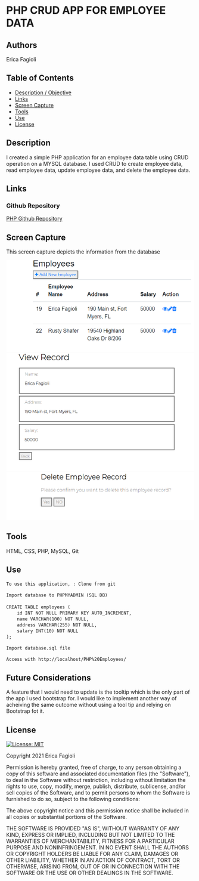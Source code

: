 # PHP CRUD APP FOR EMPLOYEE DATA

## Authors

Erica Fagioli

## Table of Contents

-   [Description / Objective](#description--objective)
-   [Links](#links)
-   [Screen Capture](#screen-capture)
-   [Tools](#tools)
-   [Use](#use)
-   [License](#license)

## Description

I created a simple PHP application for an employee data table using CRUD operation on a MYSQL database. I used CRUD to create employee data, read employee  data, update employee data, and delete the employee data.


## Links

### Github Repository

[PHP Github Repository](https://github.com/efagioli01/EMPLOYEE-DATA-PHP-CRUD)


## Screen Capture

This screen capture depicts the information from the database 

![page](1.PNG)
![page](2.PNG)
![page](3.PNG)



## Tools

 HTML, CSS, PHP, MySQL, Git

## Use

```
To use this application, : Clone from git
```
```
Import database to PHPMYADMIN (SQL DB)

CREATE TABLE employees (
    id INT NOT NULL PRIMARY KEY AUTO_INCREMENT,
    name VARCHAR(100) NOT NULL,
    address VARCHAR(255) NOT NULL,
    salary INT(10) NOT NULL
);
```
```
Import database.sql file
```

```
Access with http://localhost/PHP%20Employees/
```



## Future Considerations

A feature that I would need to update is the tooltip which is the only part of the 
app I used bootstrap for. I would like to implement another way of
acheiving the same outcome without using a tool tip and relying on 
Bootstrap fot it.




## License

[![License: MIT](https://img.shields.io/badge/License-MIT-yellow.svg)](https://opensource.org/licenses/MIT)

Copyright 2021 Erica Fagioli

Permission is hereby granted, free of charge, to any person obtaining a copy of this software and associated documentation files (the "Software"), to deal in the Software without restriction, including without limitation the rights to use, copy, modify, merge, publish, distribute, sublicense, and/or sell copies of the Software, and to permit persons to whom the Software is furnished to do so, subject to the following conditions:

The above copyright notice and this permission notice shall be included in all copies or substantial portions of the Software.

THE SOFTWARE IS PROVIDED "AS IS", WITHOUT WARRANTY OF ANY KIND, EXPRESS OR IMPLIED, INCLUDING BUT NOT LIMITED TO THE WARRANTIES OF MERCHANTABILITY, FITNESS FOR A PARTICULAR PURPOSE AND NONINFRINGEMENT. IN NO EVENT SHALL THE AUTHORS OR COPYRIGHT HOLDERS BE LIABLE FOR ANY CLAIM, DAMAGES OR OTHER LIABILITY, WHETHER IN AN ACTION OF CONTRACT, TORT OR OTHERWISE, ARISING FROM, OUT OF OR IN CONNECTION WITH THE SOFTWARE OR THE USE OR OTHER DEALINGS IN THE SOFTWARE.
